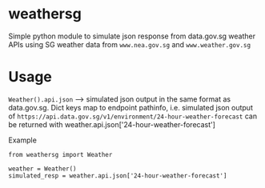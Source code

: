 # weathersg
Simple python module to simulate json response from data.gov.sg weather APIs using SG weather data from `www.nea.gov.sg` and `www.weather.gov.sg`

# Usage
`Weather().api.json` --> simulated json output in the same format as data.gov.sg. Dict keys map to endpoint pathinfo, i.e. simulated json output of `https://api.data.gov.sg/v1/environment/24-hour-weather-forecast` can be returned with weather.api.json['24-hour-weather-forecast']

Example
```
from weathersg import Weather

weather = Weather()
simulated_resp = weather.api.json['24-hour-weather-forecast']
```
